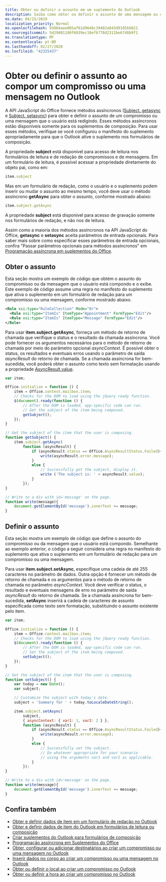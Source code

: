 ```yaml
---
title: Obter ou definir o assunto em um suplemento do Outlook
description: Saiba como obter ou definir o assunto de uma mensagem ou compromisso em um suplemento do Outlook.
ms.date: 04/15/2019
localization_priority: Normal
ms.openlocfilehash: 93864aee005af61d9648c39402a843d9105bb021
ms.sourcegitcommit: 5d29801180f6939ec10efb778d2311be67d8b9f1
ms.translationtype: MT
ms.contentlocale: pt-BR
ms.lasthandoff: 02/27/2020
ms.locfileid: "42325437"
---
```

# <a name="get-or-set-the-subject-when-composing-an-appointment-or-message-in-outlook"></a>Obter ou definir o assunto ao compor um compromisso ou uma mensagem no Outlook

A API JavaScript do Office fornece métodos assíncronos ([Subject. getasync](/javascript/api/outlook/office.Subject#getasync-options--callback-) e [Subject. setasync](/javascript/api/outlook/office.Subject#setasync-subject--options--callback-)) para obter e definir o assunto de um compromisso ou uma mensagem que o usuário está redigindo. Esses métodos assíncronos estão disponíveis somente para os suplementos de composição. Para usar esses métodos, verifique se você configurou o manifesto do suplemento apropriadamente para que o Outlook ative o suplemento nos formulários de composição.

A propriedade **subject** está disponível para acesso de leitura nos formulários de leitura e de redação de compromissos e de mensagens. Em um formulário de leitura, é possível acessar a propriedade diretamente do objeto pai, como em:

```js
item.subject
```

Mas em um formulário de redação, como o usuário e o suplemento podem inserir ou mudar o assunto ao mesmo tempo, você deve usar o método assíncrono **getAsync** para obter o assunto, conforme mostrado abaixo:

```js
item.subject.getAsync
```

A propriedade **subject** está disponível para acesso de gravação somente nos formulários de redação, e não nos de leitura.

Assim como a maioria dos métodos assíncronos na API JavaScript do Office, **getasync** e **setasync** aceita parâmetros de entrada opcionais. Para saber mais sobre como especificar esses parâmetros de entrada opcionais, confira "Passar parâmetros opcionais para métodos assíncronos" em [Programação assíncrona em suplementos do Office](../develop/asynchronous-programming-in-office-add-ins.md).


## <a name="get-the-subject"></a>Obter o assunto

Esta seção mostra um exemplo de código que obtém o assunto do compromisso ou da mensagem que o usuário está compondo e o exibe. Este exemplo de código assume uma regra no manifesto do suplemento que ativa o suplemento em um formulário de redação para um compromisso ou uma mensagem, conforme mostrado abaixo.


```XML
<Rule xsi:type="RuleCollection" Mode="Or">
  <Rule xsi:type="ItemIs" ItemType="Appointment" FormType="Edit"/>
  <Rule xsi:type="ItemIs" ItemType="Message" FormType="Edit"/>
</Rule>

```

Para usar **item.subject.getAsync**, forneça um método de retorno de chamada que verifique o status e o resultado da chamada assíncrona. Você pode fornecer os argumentos necessários para o método de retorno de chamada por meio do parâmetro opcional _asyncContext_. É possível obter o status, os resultados e eventuais erros usando o parâmetro de saída _asyncResult_ do retorno de chamada. Se a chamada assíncrona for bem-sucedida, você poderá obter o assunto como texto sem formatação usando a propriedade [AsyncResult.value](/javascript/api/office/office.asyncresult#value).


```js
var item;

Office.initialize = function () {
    item = Office.context.mailbox.item;
    // Checks for the DOM to load using the jQuery ready function.
    $(document).ready(function () {
        // After the DOM is loaded, app-specific code can run.
        // Get the subject of the item being composed.
        getSubject();
    });
}

// Get the subject of the item that the user is composing.
function getSubject() {
    item.subject.getAsync(
        function (asyncResult) {
            if (asyncResult.status == Office.AsyncResultStatus.Failed){
                write(asyncResult.error.message);
            }
            else {
                // Successfully got the subject, display it.
                write ('The subject is: ' + asyncResult.value);
            }
        });
}

// Write to a div with id='message' on the page.
function write(message){
    document.getElementById('message').innerText += message; 
}
```


## <a name="set-the-subject"></a>Definir o assunto


Esta seção mostra um exemplo de código que define o assunto do compromisso ou da mensagem que o usuário está compondo. Semelhante ao exemplo anterior, o código a seguir considera uma regra no manifesto do suplemento que ativa o suplemento em um formulário de redação para um compromisso ou uma mensagem.

Para usar **item.subject.setAsync**, especifique uma cadeia de até 255 caracteres no parâmetro de dados. Outra opção é fornecer um método de retorno de chamada e os argumentos para o método de retorno de chamada no parâmetro _asyncContext_. Você deve verificar o status, o resultado e eventuais mensagens de erro no parâmetro de saída _asyncResult_ do retorno de chamada. Se a chamada assíncrona for bem-sucedida, **setAsync** inserirá a cadeia de caracteres de assunto especificada como texto sem formatação, substituindo o assunto existente pelo item.

```js
var item;

Office.initialize = function () {
    item = Office.context.mailbox.item;
    // Checks for the DOM to load using the jQuery ready function.
    $(document).ready(function () {
        // After the DOM is loaded, app-specific code can run.
        // Set the subject of the item being composed.
        setSubject();
    });
}

// Set the subject of the item that the user is composing.
function setSubject() {
    var today = new Date();
    var subject;

    // Customize the subject with today's date.
    subject = 'Summary for ' + today.toLocaleDateString();

    item.subject.setAsync(
        subject,
        { asyncContext: { var1: 1, var2: 2 } },
        function (asyncResult) {
            if (asyncResult.status == Office.AsyncResultStatus.Failed){
                write(asyncResult.error.message);
            }
            else {
                // Successfully set the subject.
                // Do whatever appropriate for your scenario
                // using the arguments var1 and var2 as applicable.
            }
        });
}

// Write to a div with id='message' on the page.
function write(message){
    document.getElementById('message').innerText += message; 
}
```


## <a name="see-also"></a>Confira também

- [Obter e definir dados de item em um formulário de redação no Outlook](get-and-set-item-data-in-a-compose-form.md)   
- [Obter e definir dados de item do Outlook em formulários de leitura ou composição](item-data.md)    
- [Criar suplementos do Outlook para formulários de composição](compose-scenario.md)    
- [Programação assíncrona em Suplementos do Office](../develop/asynchronous-programming-in-office-add-ins.md)
- [Obter, configurar ou adicionar destinatários ao criar um compromisso ou uma mensagem no Outlook](get-set-or-add-recipients.md)  
- [Inserir dados no corpo ao criar um compromisso ou uma mensagem no Outlook](insert-data-in-the-body.md)   
- [Obter ou definir o local ao criar um compromisso no Outlook](get-or-set-the-location-of-an-appointment.md) 
- [Obter ou definir a hora ao criar um compromisso no Outlook](get-or-set-the-time-of-an-appointment.md)
    
